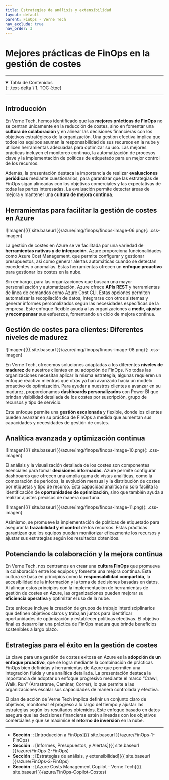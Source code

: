 ```yaml
---
title: Estrategias de análisis y extensibilidad
layout: default
parent: FinOps - Verne Tech
nav_exclude: true
nav_order: 3
---
```


# Mejores prácticas de FinOps en la gestión de costes

---

<details open markdown="block">
  <summary>Tabla de Contenidos</summary>
  {: .text-delta }
1. TOC
{:toc}
</details>

---

## Introducción

En Verne Tech, hemos identificado que las **mejores prácticas de FinOps** no se centran únicamente en la reducción de costes, sino en fomentar una **cultura de colaboración** y en alinear las decisiones financieras con los objetivos estratégicos de la organización. Una gestión efectiva implica que todos los equipos asuman la responsabilidad de sus recursos en la nube y utilicen herramientas adecuadas para optimizar su uso. Las mejores prácticas incluyen el monitoreo continuo, la automatización de procesos clave y la implementación de políticas de etiquetado para un mejor control de los recursos.

Además, la presentación destaca la importancia de realizar **evaluaciones periódicas** mediante cuestionarios, para garantizar que las estrategias de FinOps sigan alineadas con los objetivos comerciales y las expectativas de todas las partes interesadas. La evaluación permite detectar áreas de mejora y mantener una **cultura de mejora continua**.

## Herramientas para facilitar la gestión de costes en Azure

![Imagen]({{ site.baseurl }}/azure/img/finops/finops-image-06.png){: .css-imagen}

La gestión de costes en Azure se ve facilitada por una variedad de **herramientas nativas y de integración**. Azure proporciona funcionalidades como Azure Cost Management, que permite configurar y gestionar presupuestos, así como generar alertas automáticas cuando se detectan excedentes o anomalías. Estas herramientas ofrecen un **enfoque proactivo** para gestionar los costes en la nube.

Sin embargo, para las organizaciones que buscan una mayor personalización y automatización, Azure ofrece **APIs REST** y herramientas de línea de comandos como Azure Cost CLI. Estas opciones permiten automatizar la recopilación de datos, integrarse con otros sistemas y generar informes personalizados según las necesidades específicas de la empresa. Este enfoque flexible ayuda a las organizaciones a **medir, ajustar y recompensar** sus esfuerzos, fomentando un ciclo de mejora continua.

## Gestión de costes para clientes: Diferentes niveles de madurez

![Imagen]({{ site.baseurl }}/azure/img/finops/finops-image-08.png){: .css-imagen}

En Verne Tech, ofrecemos soluciones adaptadas a los diferentes **niveles de madurez** de nuestros clientes en su adopción de FinOps. No todas las organizaciones necesitan aplicar la misma estrategia; algunas requieren un enfoque reactivo mientras que otras ya han avanzado hacia un modelo proactivo de optimización. Para ayudar a nuestros clientes a avanzar en su madurez, proporcionamos **dashboards personalizados** con Power BI que brindan visibilidad detallada de los costes por suscripción, grupo de recursos y tipo de servicio.

Este enfoque permite una **gestión escalonada** y flexible, donde los clientes pueden avanzar en su práctica de FinOps a medida que aumentan sus capacidades y necesidades de gestión de costes.

## Analítica avanzada y optimización continua

![Imagen]({{ site.baseurl }}/azure/img/finops/finops-image-10.png){: .css-imagen}

El análisis y la visualización detallada de los costes son componentes esenciales para tomar **decisiones informadas**. Azure permite configurar dashboards que ofrecen una amplia gama de vistas analíticas, como la comparación de periodos, la evolución mensual y la distribución de costes por etiquetas y tipo de recurso. Esta capacidad analítica no solo facilita la identificación de **oportunidades de optimización**, sino que también ayuda a realizar ajustes precisos de manera oportuna.

![Imagen]({{ site.baseurl }}/azure/img/finops/finops-image-11.png){: .css-imagen}

Asimismo, se promueve la implementación de políticas de etiquetado para asegurar la **trazabilidad y el control** de los recursos. Estas prácticas garantizan que los equipos puedan monitorizar eficazmente los recursos y ajustar sus estrategias según los resultados obtenidos.

## Potenciando la colaboración y la mejora continua

En Verne Tech, nos centramos en crear una **cultura FinOps** que promueva la colaboración entre los equipos y fomente una mejora continua. Esta cultura se basa en principios como la **responsabilidad compartida**, la accesibilidad de la información y la toma de decisiones basadas en datos. Al alinear estos principios con la implementación de herramientas de gestión de costes en Azure, las organizaciones pueden mejorar su **eficiencia operativa** y optimizar el uso de la nube.

Este enfoque incluye la creación de grupos de trabajo interdisciplinarios que definen objetivos claros y trabajan juntos para identificar oportunidades de optimización y establecer políticas efectivas. El objetivo final es desarrollar una práctica de FinOps madura que brinde beneficios sostenibles a largo plazo.

## Estrategias para el éxito en la gestión de costes

La clave para una gestión de costes exitosa en Azure es la **adopción de un enfoque proactivo**, que se logra mediante la combinación de prácticas FinOps bien definidas y herramientas de Azure que permiten una integración fluida y una analítica detallada. La presentación destaca la importancia de adoptar un enfoque progresivo mediante el marco “Crawl, Walk, Run” (Arrastrarse, Caminar, Correr), lo que permite a las organizaciones escalar sus capacidades de manera controlada y efectiva.

El plan de acción de Verne Tech implica definir un conjunto claro de objetivos, monitorear el progreso a lo largo del tiempo y ajustar las estrategias según los resultados obtenidos. Este enfoque basado en datos asegura que las decisiones financieras estén alineadas con los objetivos comerciales y que se maximice el **retorno de inversión** en la nube.

---

- **Sección** :: [Introducción a FinOps]({{ site.baseurl }}/azure/FinOps-1-FinOps)
- **Sección** :: [Informes, Presupuestos, y Alertas]({{ site.baseurl }}/azure/FinOps-2-FinOps)
- **Sección** :: [Estrategias de análisis, y extensibilidad]({{ site.baseurl }}/azure/FinOps-3-FinOps)
- **Sección** :: [Azure Costs Management Copilot - Verne Tech]({{ site.baseurl }}/azure/FinOps-Copilot-Costes)
